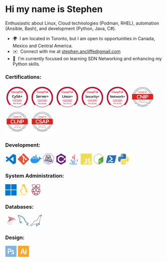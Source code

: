 Hi my name is Stephen
=================================

Enthusiastic about Linux, Cloud technologies (Podman, RHEL), automation (Ansible, Bash), and development (Python, Java, C#). 

* 🌍  I am located in Toronto, but I am open to opportunities in Canada, Mexico and Central America.
* ✉️  Connect with me at [stephen.ancliffe@gmail.com](mailto:stephen.ancliffe@outlook.com)
* 🧠  I'm currently focused on learning SDN Networking and enhancing my Python skills.

### Certifications:
<p align="left">
      <a href="https://www.credly.com/badges/fa79245a-bc6a-4a31-b9b9-f57512e4c1c0/public_url" target="_blank" rel="noreferrer"><img src="https://raw.githubusercontent.com/BranchingBad/BranchingBad/refs/heads/main/images/cysa.png" width="76" height="76" alt="cysa" /></a>
    <a href="https://www.credly.com/badges/5575b431-8c47-437f-bd5f-2680f954f3de/public_url" target="_blank" rel="noreferrer"><img src="https://raw.githubusercontent.com/BranchingBad/BranchingBad/refs/heads/main/images/server.png" width="76" height="76" alt="server" /></a>
      <a href="https://www.credly.com/badges/cb8ca8ad-22e5-4220-b071-474caf04cbb5/public_url" target="_blank" rel="noreferrer"><img src="https://raw.githubusercontent.com/BranchingBad/BranchingBad/refs/heads/main/images/linux.png" width="76" height="76" alt="linux" /></a>
      <a href="https://www.credly.com/badges/445b9798-60ee-45d4-8cb8-ac71b19c8f17/public_url" target="_blank" rel="noreferrer"><img src="https://raw.githubusercontent.com/BranchingBad/BranchingBad/refs/heads/main/images/security.png" width="76" height="76" alt="security" /></a>
      <a href="https://www.credly.com/badges/8a51eb8a-5540-4242-a148-b2e91857c840/public_url" target="_blank" rel="noreferrer"><img src="https://raw.githubusercontent.com/BranchingBad/BranchingBad/refs/heads/main/images/network.png" width="76" height="76" alt="network" /></a>
    <a href="https://www.credly.com/badges/31b89a10-9231-480e-bfd0-91e3dbee585c/public_url" target="_blank" rel="noreferrer"><img src="https://raw.githubusercontent.com/BranchingBad/BranchingBad/refs/heads/main/images/cnip.png" width="76" height="76" alt="CNIP" /></a>
    <a href="https://www.credly.com/badges/df7d6e97-3a23-4ae5-9978-baf35144594a/public_url" target="_blank" rel="noreferrer"><img src="https://raw.githubusercontent.com/BranchingBad/BranchingBad/refs/heads/main/images/clnp.png" width="76" height="76" alt="CLNP" /></a>
      <a href="https://www.credly.com/earner/earned/badge/95b670b6-d2de-4ed4-a76a-026301bf8293" target="_blank" rel="noreferrer"><img src="https://raw.githubusercontent.com/BranchingBad/BranchingBad/refs/heads/main/images/csap.png" width="76" height="76" alt="CSAP" /></a>
</p>

### Development:
<p align="left">
  <a href="https://code.visualstudio.com/" target="_blank" rel="noreferrer"><img src="https://raw.githubusercontent.com/BranchingBad/BranchingBad/refs/heads/main/images/visualstudiocode-colored.svg" width="36" height="36" alt="VS Code" /></a>
  <a href="https://git-scm.com/" target="_blank" rel="noreferrer"><img src="https://raw.githubusercontent.com/BranchingBad/BranchingBad/refs/heads/main/images/git-colored.svg" width="36" height="36" alt="Git" /></a>
  <a href="https://www.docker.com/" target="_blank" rel="noreferrer"><img src="https://raw.githubusercontent.com/BranchingBad/BranchingBad/refs/heads/main/images/docker-colored.svg" width="36" height="36" alt="Docker" /></a>
   <a href="https://podman.io/" target="_blank" rel="noreferrer"><img src="https://raw.githubusercontent.com/BranchingBad/BranchingBad/refs/heads/main/images/podman-logo.svg" width="36" height="36" alt="podman" /></a>
  <a href="https://docs.microsoft.com/en-us/dotnet/csharp/" target="_blank" rel="noreferrer"><img src="https://raw.githubusercontent.com/BranchingBad/BranchingBad/refs/heads/main/images/csharp-colored.svg" width="36" height="36" alt="C#" /></a>
  <a href="https://www.oracle.com/java/" target="_blank" rel="noreferrer"><img src="https://raw.githubusercontent.com/BranchingBad/BranchingBad/refs/heads/main/images/java-colored.svg" width="36" height="36" alt="Java" /></a>
  <a href="https://developer.mozilla.org/en-US/docs/Web/JavaScript" target="_blank" rel="noreferrer"><img src="https://raw.githubusercontent.com/BranchingBad/BranchingBad/refs/heads/main/images/javascript-colored.svg" width="36" height="36" alt="JavaScript" /></a>
  <a href="https://www.gnu.org/software/bash/" target="_blank" rel="noreferrer"><img src="https://raw.githubusercontent.com/BranchingBad/BranchingBad/refs/heads/main/images/gnubash-colored.svg" width="36" height="36" alt="GNU Bash" /></a>
  <a href="https://microsoft.com/powershell" target="_blank" rel="noreferrer"><img src="https://raw.githubusercontent.com/BranchingBad/BranchingBad/refs/heads/main/images/powershell-colored.svg" width="36" height="36" alt="Powershell" /></a>
  <a href="https://www.python.org/" target="_blank" rel="noreferrer"><img src="https://raw.githubusercontent.com/BranchingBad/BranchingBad/refs/heads/main/images/python-colored.svg" width="36" height="36" alt="Python" /></a>
</p>

### System Administration:
<p align="left">
  <a href="https://www.microsoft.com/en-ca/windows" target="_blank" rel="noreferrer"><img src="https://raw.githubusercontent.com/BranchingBad/BranchingBad/refs/heads/main/images/Windows_logo_-_2021.svg" width="36" height="36" alt="Windows" /><a>
  <a href="https://www.linux.org" target="_blank" rel="noreferrer"><img src="https://raw.githubusercontent.com/BranchingBad/BranchingBad/refs/heads/main/images/linux-colored.svg" width="36" height="36" alt="Linux" /></a>
  <a href="https://www.raspberrypi.org/" target="_blank" rel="noreferrer"><img src="https://raw.githubusercontent.com/BranchingBad/BranchingBad/refs/heads/main/images/raspberrypi-colored.svg" width="36" height="36" alt="Raspberry Pi" /><a>
</p>

### Databases:
<p align="left">
  <a href="https://www.microsoft.com/en-us/sql-server" target="_blank" rel="noreferrer"><img src="https://raw.githubusercontent.com/BranchingBad/BranchingBad/refs/heads/main/images/mssql.svg" width="36" height="36" alt="MsSQL" /></a>
  <a href="https://www.mysql.com/" target="_blank" rel="noreferrer"><img src="https://raw.githubusercontent.com/BranchingBad/BranchingBad/refs/heads/main/images/mysql-colored.svg" width="36" height="36" alt="MySQL" /></a>
  <a href="https://mariadb.com/" target="_blank" rel="noreferrer"><img src="https://raw.githubusercontent.com/BranchingBad/BranchingBad/refs/heads/main/images/mariadb.svg" width="36" height="36" alt="mariaDB" /></a>
</p>

### Design:
<p align="left">
  <a href="https://www.adobe.com/ca/products/photoshop.html" target="_blank" rel="noreferrer"><img src="https://raw.githubusercontent.com/BranchingBad/BranchingBad/refs/heads/main/images/photoshop-colored.svg" width="36" height="36" alt="Photoshop" /></a>
  <a href="https://www.adobe.com/ca/products/illustrator.html" target="_blank" rel="noreferrer"><img src="https://raw.githubusercontent.com/BranchingBad/BranchingBad/refs/heads/main/images/illustrator-colored.svg" width="36" height="36" alt="Illustrator" /></a>
</p>
